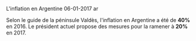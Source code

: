 L'inflation en Argentine
06-01-2017
ar

Selon le guide de la péninsule Valdès, l'inflation en Argentine a été de **40%** en 2016. Le président actuel propose des mesures pour la ramener à **20%** en 2017.
